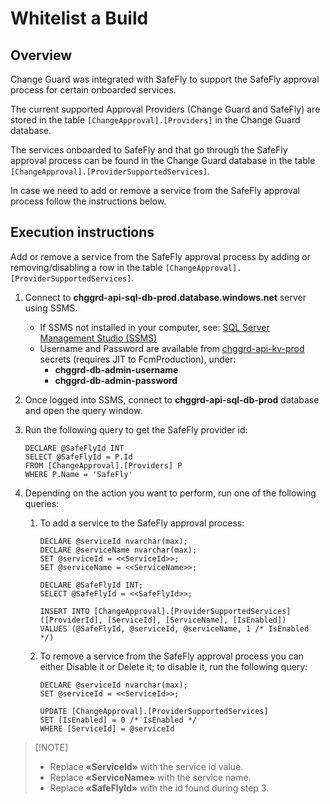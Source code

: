 ﻿# Whitelist a Build

## Overview

Change Guard was integrated with SafeFly to support the SafeFly approval process for certain onboarded services.

The current supported Approval Providers (Change Guard and SafeFly) are stored in the table `[ChangeApproval].[Providers]` in the Change Guard database.

The services onboarded to SafeFly and that go through the SafeFly approval process can be found in the Change Guard database in the table `[ChangeApproval].[ProviderSupportedServices]`.

In case we need to add or remove a service from the SafeFly approval process follow the instructions below. 

## Execution instructions

Add or remove a service from the SafeFly approval process by adding or removing/disabling a row in the
table `[ChangeApproval].[ProviderSupportedServices]`.

1. Connect to **chggrd-api-sql-db-prod.database.windows.net** server using SSMS.
    - If SSMS not installed in your computer, see: [SQL Server Management Studio (SSMS)](https://learn.microsoft.com/en-us/sql/ssms/download-sql-server-management-studio-ssms)
    - Username and Password are available
      from [chggrd-api-kv-prod](https://ms.portal.azure.com/#@MSAzureCloud.onmicrosoft.com/resource/subscriptions/8830ba56-a476-4d01-b6ac-d3ee790383dc/resourceGroups/chggrd-api-prod-westus2/providers/Microsoft.Sql/servers/chggrd-api-sql-svr-prod) secrets (requires JIT
      to FcmProduction), under:
        - **chggrd-db-admin-username**
        - **chggrd-db-admin-password**

2. Once logged into SSMS, connect to **chggrd-api-sql-db-prod** database and open the query window.
3. Run the following query to get the SafeFly provider id:
   ```
   DECLARE @SafeFlyId INT
   SELECT @SafeFlyId = P.Id
   FROM [ChangeApproval].[Providers] P
   WHERE P.Name = 'SafeFly'
   ``` 
4. Depending on the action you want to perform, run one of the following queries:
   1. To add a service to the SafeFly approval process:
      ``` 
      DECLARE @serviceId nvarchar(max);
      DECLARE @serviceName nvarchar(max);
      SET @serviceId = <<ServiceId>>;
      SET @serviceName = <<ServiceName>>;

      DECLARE @SafeFlyId INT;
      SELECT @SafeFlyId = <<SafeFlyId>>;
      
      INSERT INTO [ChangeApproval].[ProviderSupportedServices]
      ([ProviderId], [ServiceId], [ServiceName], [IsEnabled])
      VALUES (@SafeFlyId, @serviceId, @serviceName, 1 /* IsEnabled */)
      ```
   2. To remove a service from the SafeFly approval process you can either Disable it or Delete it; to disable it, run the following query:
      ```
      DECLARE @serviceId nvarchar(max);
      SET @serviceId = <<ServiceId>>;
      
      UPDATE [ChangeApproval].[ProviderSupportedServices]
      SET [IsEnabled] = 0 /* IsEnabled */
      WHERE [ServiceId] = @serviceId
      ```

>    [!NOTE]
>    - Replace **«ServiceId»** with the service id value.
>    - Replace **«ServiceName»** with the service name.
>    - Replace **«SafeFlyId»** with the id found during step 3.

